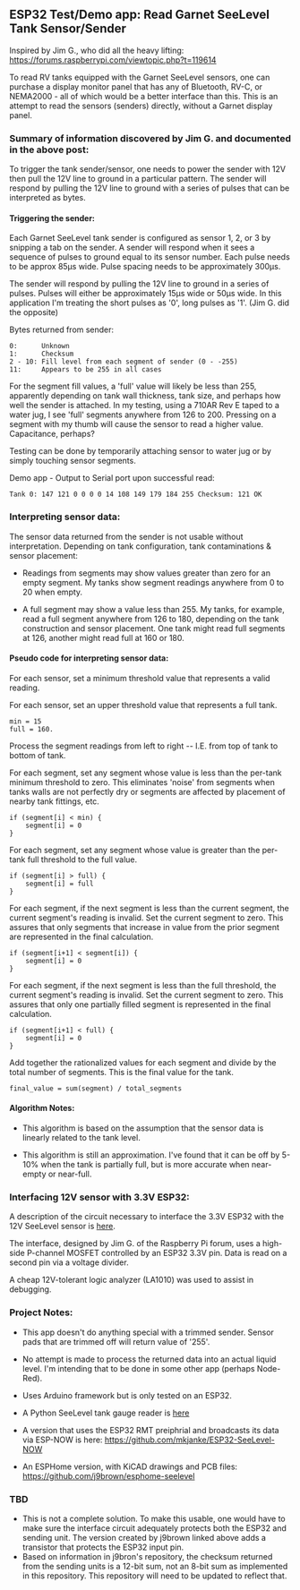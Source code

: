 ## ESP32 Test/Demo app: Read Garnet SeeLevel Tank Sensor/Sender

Inspired by Jim G., who did all the heavy lifting: https://forums.raspberrypi.com/viewtopic.php?t=119614

To read RV tanks equipped with the Garnet SeeLevel sensors, one can purchase a display monitor panel that has any of Bluetooth, RV-C, or NEMA2000 - all of which would be a better interface than this. This is an attempt to read the sensors (senders) directly, without a Garnet display panel. 

### Summary of information discovered by Jim G. and documented in the above post:

To trigger the tank sender/sensor, one needs to power the sender with 12V then pull the 12V line to ground in a particular pattern. The sender will respond by pulling the 12V line to ground with a series of pulses that can be interpreted as bytes.

#### Triggering the sender:

Each Garnet SeeLevel tank sender is configured as sensor 1, 2, or 3 by snipping a tab on the sender. A sender will respond when it sees a sequence of pulses to ground equal to its sensor number. Each pulse needs to be approx 85µs wide. Pulse spacing needs to be approximately 300µs.

The sender will respond by pulling the 12V line to ground in a series of pulses. Pulses will either be approximately 15µs wide or 50µs wide. In this application I'm treating the short pulses as '0', long pulses as '1'. (Jim G. did the opposite)

Bytes returned from sender:

    0:      Unknown
    1:      Checksum
    2 - 10: Fill level from each segment of sender (0 - -255)
    11:     Appears to be 255 in all cases

For the segment fill values, a 'full' value will likely be less than 255, apparently depending on tank wall thickness, tank size, and perhaps how well the sender is attached. In my testing, using a 710AR Rev E taped to a water jug, I see 'full' segments  anywhere from 126 to 200. Pressing on a segment with my thumb will cause the sensor to read a higher value. Capacitance, perhaps?

Testing can be done by temporarily attaching sensor to water jug or by simply touching sensor segments.

Demo app - Output to Serial port upon successful read:

    Tank 0: 147 121 0 0 0 0 14 108 149 179 184 255 Checksum: 121 OK

### Interpreting sensor data:

The sensor data returned from the sender is not usable without interpretation. Depending on tank configuration, tank contaminations & sensor placement:

 * Readings from segments may show values greater than zero for an empty segment. My tanks show segment readings anywhere from 0 to 20 when empty.

 * A full segment may show a value less than 255. My tanks, for example, read a full segment anywhere from 126 to 180, depending on the tank construction and sensor placement. One tank might read full segments at 126, another might read full at 160 or 180.

#### Pseudo code for interpreting sensor data:

For each sensor, set a minimum threshold value that represents a valid reading.

For each sensor, set an upper threshold value that represents a full tank. 

```
min = 15
full = 160.
```
Process the segment readings from left to right -- I.E. from top of tank to bottom of tank.

For each segment, set any segment whose value is less than the per-tank minimum threshold to zero. This eliminates 'noise' from segments when tanks walls are not perfectly dry or segments are affected by placement of nearby tank fittings, etc.

```
if (segment[i] < min) {
    segment[i] = 0
}
```
For each segment, set any segment whose value is greater than the per-tank full threshold to the full value.

```
if (segment[i] > full) {
    segment[i] = full
}
```
For each segment, if the next segment is less than the current segment, the current segment's reading is invalid. Set the current segment to zero. This assures that only segments that increase in value from the prior segment are represented in the final calculation.

```
if (segment[i+1] < segment[i]) {
    segment[i] = 0
}
```
For each segment, if the next segment is less than the full threshold, the current segment's reading is invalid. Set the current segment to zero. This assures that only one partially filled segment is represented in the final calculation.

```
if (segment[i+1] < full) {
    segment[i] = 0
}
```
Add together the rationalized values for each segment and divide by the total number of segments. This is the final value for the tank.

```
final_value = sum(segment) / total_segments
```
#### Algorithm Notes:
 * This algorithm is based on the assumption that the sensor data is linearly related to the tank level.

 * This algorithm is still an approximation. I've found that it can be off by 5-10% when the tank is partially full, but is more accurate when near-empty or near-full. 

### Interfacing 12V sensor with 3.3V ESP32:

A description of the circuit necessary to interface the 3.3V ESP32 with the 12V SeeLevel sensor is [here](./docs/LevelShifter.md). 

The interface, designed by Jim G. of the Raspberry Pi forum, uses a high-side P-channel MOSFET controlled by an ESP32 3.3V pin. Data is read on a second pin via a voltage divider.

A cheap 12V-tolerant logic analyzer (LA1010) was used to assist in debugging.

### Project Notes:

 * This app doesn't do anything special with a trimmed sender. Sensor pads that are trimmed off will return value of '255'.

 * No attempt is made to process the returned data into an actual liquid level. I'm intending that to be done in some other app (perhaps Node-Red).

 * Uses Arduino framework but is only tested on an ESP32.

 * A Python SeeLevel tank gauge reader is [here](https://github.com/robwolff3/seelevel2mqtt/) 
 
 * A version that uses the ESP32 RMT preiphrial and broadcasts its data via ESP-NOW is here: https://github.com/mkjanke/ESP32-SeeLevel-NOW
 
 * An ESPHome version, with KiCAD drawings and PCB files: https://github.com/j9brown/esphome-seelevel


### TBD

* This is not a complete solution. To make this usable, one would have to make sure the interface circuit adequately protects both the ESP32 and sending unit. The version created by j9brown linked above adds a transistor that protects the ESP32 input pin.
* Based on information in j9bron's repository, the checksum returned from the sending units is a 12-bit sum, not an 8-bit sum as implemented in this repository. This repository will need to be updated to reflect that. 

